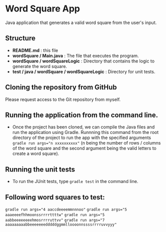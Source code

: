# Word Square App

Java application that generates a valid word square from the user's input.

## Structure

* **README.md** : this file
* **wordSquare / Main.java** : The file that executes the program.
* **wordSquare / wordSquareLogic** : Directory that contains the logic to generate the word square.
* **test / java / wordSquare / wordSquareLogic** : Directory for unit tests.

## Cloning the repository from GitHub
Please request access to the Git repository from myself.

## Running the application from the command line.
* Once the project has been cloned, we can compile the Java files and run the application using Gradle. Runnning this command from the root directory of the project to run the app with the specified arguments ```gradle run args="n xxxxxxxxxx"``` (n being the number of rows / columns of the word square and the second argument being the valid letters to create a word square).

## Running the unit tests
* To run the JUnit tests, type ```gradle test``` in the command line.

## Following word squares to test:

```gradle run args="4 aaccdeeeemmnnnoo"```
```gradle run args="5 aaaeeeefhhmoonssrrrrttttw"```
```gradle run args="5 aabbeeeeeeeehmosrrrruttvv"```
```gradle run args="7 aaaaaaaaabbeeeeeeedddddggmmlloooonnssssrrrruvvyyy"```


